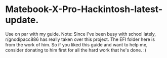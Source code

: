 # Matebook-X-Pro-Hackintosh-latest-update.
Use on par with my guide. Note: Since I've been busy with school lately, r/gnodipacc886 has really taken over this project. The EFI folder here is from the work of him. So if you liked this guide and want to help me, consider donating to him first for all the hard work that he's done. :)
